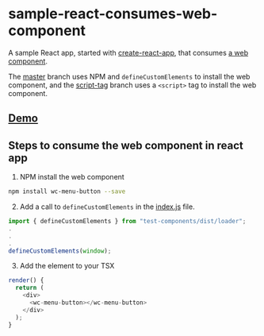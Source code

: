 # sample-react-consumes-web-component

A sample React app, started with [create-react-app](https://github.com/facebook/create-react-app), that consumes [a web component](https://github.com/wes566/wc-menu-button).

The [master](https://github.com/wes566/sample-react-consumes-web-component/tree/master) branch uses NPM and `defineCustomElements` to install the web component, and the [script-tag](https://github.com/wes566/sample-react-consumes-web-component/tree/script-tag) branch uses a `<script>` tag to install the web component.

## [Demo](https://react-web-component.netlify.com)

## Steps to consume the web component in react app

1. NPM install the web component

```bash
npm install wc-menu-button --save
```

2. Add a call to `defineCustomElements` in the [index.js](src/index.js) file.

```js
import { defineCustomElements } from "test-components/dist/loader";
.
.
.
defineCustomElements(window);
```

3. Add the element to your TSX

```js
render() {
  return (
    <div>
      <wc-menu-button></wc-menu-button>
    </div>
  );
}
```
